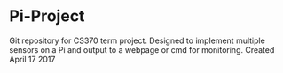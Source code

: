 # Pi-Project
Git repository for CS370 term project. Designed to implement multiple sensors on a Pi and output to a webpage or cmd for monitoring.
Created April 17 2017
